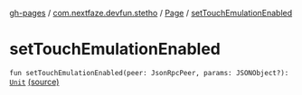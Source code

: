 [gh-pages](../../index.md) / [com.nextfaze.devfun.stetho](../index.md) / [Page](index.md) / [setTouchEmulationEnabled](.)

# setTouchEmulationEnabled

`fun setTouchEmulationEnabled(peer: JsonRpcPeer, params: JSONObject?): `[`Unit`](https://kotlinlang.org/api/latest/jvm/stdlib/kotlin/-unit/index.html) [(source)](https://github.com/NextFaze/dev-fun/tree/master/devfun-stetho/src/main/java/com/nextfaze/devfun/stetho/Stetho.kt#L104)